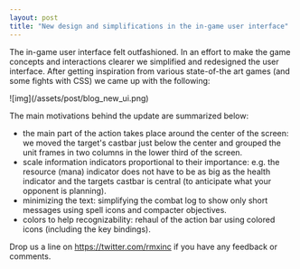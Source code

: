 ```yaml
---
layout: post
title: "New design and simplifications in the in-game user interface"
---
```


The in-game user interface felt outfashioned. In an effort to make the game
concepts and interactions clearer we simplified and redesigned the user
interface. After getting inspiration from various state-of-the art games (and
some fights with CSS) we came up with the following:

<span class="center">
  <span class="shadow">
![img](/assets/post/blog_new_ui.png)
  </span>
</span>

The main motivations behind the update are summarized below:

- the main part of the action takes place around the center of the screen: we
  moved the target's castbar just below the center and grouped the unit frames
  in two columns in the lower third of the screen.
- scale information indicators proportional to their importance: e.g. the
  resource (mana) indicator does not have to be as big as the health indicator
  and the targets castbar is central (to anticipate what your opponent is
  planning).
- minimizing the text: simplifying the combat log to show only short messages
  using spell icons and compacter objectives.
- colors to help recognizability: rehaul of the action bar using colored icons
  (including the key bindings).

Drop us a line on https://twitter.com/rmxinc if you have any feedback or
comments.
